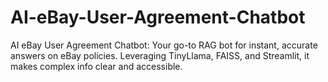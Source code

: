 # AI-eBay-User-Agreement-Chatbot
AI eBay User Agreement Chatbot: Your go-to RAG bot for instant, accurate answers on eBay policies. Leveraging TinyLlama, FAISS, and Streamlit, it makes complex info clear and accessible.
